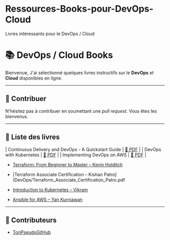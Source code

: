 # Ressources-Books-pour-DevOps-Cloud
Livres intéressants pour le DevOps / Cloud



# 📚 DevOps / Cloud Books
Bienvenue, J'ai sélectionné quelques livres instructifs sur le **DevOps** et **Cloud** disponibles en ligne.

---

## 🔄 Contribuer
N'hésitez pas à contribuer en soumettant une *pull request*. Vous êtes les bienvenus.


---

## 📖 Liste des livres

| Continuous Delivery and DevOps - A Quickstart Guide | [📄 PDF](./Books/Continuous%20Delivery%20and%20DevOps%20-%20A%20Quickstart%20Guide.pdf) |
| DevOps with Kubernetes | [📄 PDF](./Books/DevOps-with-Kubernetes.pdf) |
| Implementing DevOps on AWS | [📄 PDF](./Books/Implementing%20DevOps%20on%20AWS.pdf) |
- [Terraform: From Beginner to Master – Kevin Holditch](DevOps/Terraform_from_Beginner_to_Master_Holditch.pdf)
- [Terraform Associate Certification – Kishan Patro](DevOps/Terraform_Associate_Certification_Patro.pdf
- [Introduction to Kubernetes – Vikram](Kubernetes/Introduction_to_Kubernetes_Vikram.pdf)

- [Ansible for AWS – Yan Kurniawan](Cloud/Ansible_for_AWS_Kurniawan.pdf)
---

## 👥 Contributeurs

- [TonPseudoGitHub](https://github.com/TonPseudoGitHub)
